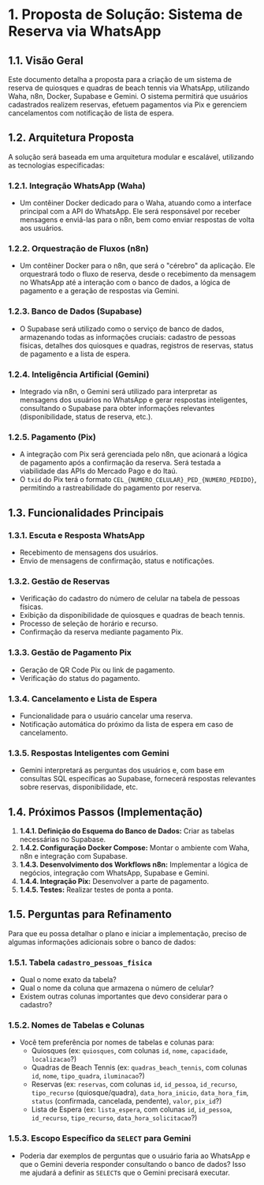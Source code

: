 # 1. Proposta de Solução: Sistema de Reserva via WhatsApp

## 1.1. Visão Geral
Este documento detalha a proposta para a criação de um sistema de reserva de quiosques e quadras de beach tennis via WhatsApp, utilizando Waha, n8n, Docker, Supabase e Gemini. O sistema permitirá que usuários cadastrados realizem reservas, efetuem pagamentos via Pix e gerenciem cancelamentos com notificação de lista de espera.

## 1.2. Arquitetura Proposta
A solução será baseada em uma arquitetura modular e escalável, utilizando as tecnologias especificadas:

### 1.2.1. Integração WhatsApp (Waha)
- Um contêiner Docker dedicado para o Waha, atuando como a interface principal com a API do WhatsApp. Ele será responsável por receber mensagens e enviá-las para o n8n, bem como enviar respostas de volta aos usuários.

### 1.2.2. Orquestração de Fluxos (n8n)
- Um contêiner Docker para o n8n, que será o "cérebro" da aplicação. Ele orquestrará todo o fluxo de reserva, desde o recebimento da mensagem no WhatsApp até a interação com o banco de dados, a lógica de pagamento e a geração de respostas via Gemini.

### 1.2.3. Banco de Dados (Supabase)
- O Supabase será utilizado como o serviço de banco de dados, armazenando todas as informações cruciais: cadastro de pessoas físicas, detalhes dos quiosques e quadras, registros de reservas, status de pagamento e a lista de espera.

### 1.2.4. Inteligência Artificial (Gemini)
- Integrado via n8n, o Gemini será utilizado para interpretar as mensagens dos usuários no WhatsApp e gerar respostas inteligentes, consultando o Supabase para obter informações relevantes (disponibilidade, status de reserva, etc.).

### 1.2.5. Pagamento (Pix)
- A integração com Pix será gerenciada pelo n8n, que acionará a lógica de pagamento após a confirmação da reserva. Será testada a viabilidade das APIs do Mercado Pago e do Itaú.
- O `txid` do Pix terá o formato `CEL_{NUMERO_CELULAR}_PED_{NUMERO_PEDIDO}`, permitindo a rastreabilidade do pagamento por reserva.

## 1.3. Funcionalidades Principais

### 1.3.1. Escuta e Resposta WhatsApp
- Recebimento de mensagens dos usuários.
- Envio de mensagens de confirmação, status e notificações.

### 1.3.2. Gestão de Reservas
- Verificação do cadastro do número de celular na tabela de pessoas físicas.
- Exibição da disponibilidade de quiosques e quadras de beach tennis.
- Processo de seleção de horário e recurso.
- Confirmação da reserva mediante pagamento Pix.

### 1.3.3. Gestão de Pagamento Pix
- Geração de QR Code Pix ou link de pagamento.
- Verificação do status do pagamento.

### 1.3.4. Cancelamento e Lista de Espera
- Funcionalidade para o usuário cancelar uma reserva.
- Notificação automática do próximo da lista de espera em caso de cancelamento.

### 1.3.5. Respostas Inteligentes com Gemini
- Gemini interpretará as perguntas dos usuários e, com base em consultas SQL específicas ao Supabase, fornecerá respostas relevantes sobre reservas, disponibilidade, etc.

## 1.4. Próximos Passos (Implementação)

1.  **1.4.1. Definição do Esquema do Banco de Dados:** Criar as tabelas necessárias no Supabase.
2.  **1.4.2. Configuração Docker Compose:** Montar o ambiente com Waha, n8n e integração com Supabase.
3.  **1.4.3. Desenvolvimento dos Workflows n8n:** Implementar a lógica de negócios, integração com WhatsApp, Supabase e Gemini.
4.  **1.4.4. Integração Pix:** Desenvolver a parte de pagamento.
5.  **1.4.5. Testes:** Realizar testes de ponta a ponta.

## 1.5. Perguntas para Refinamento

Para que eu possa detalhar o plano e iniciar a implementação, preciso de algumas informações adicionais sobre o banco de dados:

### 1.5.1. Tabela `cadastro_pessoas_fisica`
- Qual o nome exato da tabela?
- Qual o nome da coluna que armazena o número de celular?
- Existem outras colunas importantes que devo considerar para o cadastro?

### 1.5.2. Nomes de Tabelas e Colunas
- Você tem preferência por nomes de tabelas e colunas para:
    - Quiosques (ex: `quiosques`, com colunas `id`, `nome`, `capacidade`, `localizacao`?)
    - Quadras de Beach Tennis (ex: `quadras_beach_tennis`, com colunas `id`, `nome`, `tipo_quadra`, `iluminacao`?)
    - Reservas (ex: `reservas`, com colunas `id`, `id_pessoa`, `id_recurso`, `tipo_recurso` (quiosque/quadra), `data_hora_inicio`, `data_hora_fim`, `status` (confirmada, cancelada, pendente), `valor`, `pix_id`?)
    - Lista de Espera (ex: `lista_espera`, com colunas `id`, `id_pessoa`, `id_recurso`, `tipo_recurso`, `data_hora_solicitacao`?)

### 1.5.3. Escopo Específico da `SELECT` para Gemini
- Poderia dar exemplos de perguntas que o usuário faria ao WhatsApp e que o Gemini deveria responder consultando o banco de dados? Isso me ajudará a definir as `SELECT`s que o Gemini precisará executar.